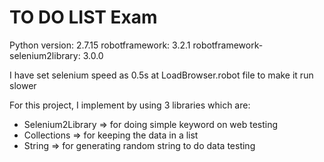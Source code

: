# TO DO LIST Exam
Python version: 2.7.15
robotframework: 3.2.1
robotframework-selenium2library: 3.0.0

I have set selenium speed as 0.5s at LoadBrowser.robot file to make it run slower 

For this project, I implement by using 3 libraries which are:
- Selenium2Library => for doing simple keyword on web testing
- Collections => for keeping the data in a list
- String => for generating random string to do data testing
